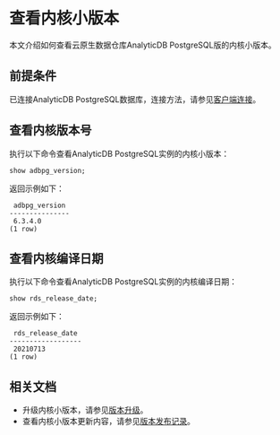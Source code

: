 # 查看内核小版本

本文介绍如何查看云原生数据仓库AnalyticDB PostgreSQL版的内核小版本。

## 前提条件

已连接AnalyticDB PostgreSQL数据库，连接方法，请参见[客户端连接](/intl.zh-CN/快速入门/客户端连接.md)。

## 查看内核版本号

执行以下命令查看AnalyticDB PostgreSQL实例的内核小版本：

```
show adbpg_version;
```

返回示例如下：

```
 adbpg_version
---------------
 6.3.4.0
(1 row)
```

## 查看内核编译日期

执行以下命令查看AnalyticDB PostgreSQL实例的内核编译日期：

```
show rds_release_date; 
```

返回示例如下：

```
 rds_release_date
------------------
 20210713
(1 row)
```

## 相关文档

-   升级内核小版本，请参见[版本升级](/intl.zh-CN/实例管理/版本管理/版本升级.md)。
-   查看内核小版本更新内容，请参见[版本发布记录](/intl.zh-CN/发布记录/版本发布记录.md)。

